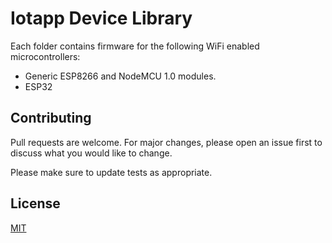 # Iotapp Device Library

Each folder contains firmware for the following WiFi enabled microcontrollers:

- Generic ESP8266 and NodeMCU 1.0 modules. 
- ESP32



## Contributing
Pull requests are welcome. For major changes, please open an issue first to discuss what you would like to change.

Please make sure to update tests as appropriate.

## License
[MIT](https://choosealicense.com/licenses/mit/)

